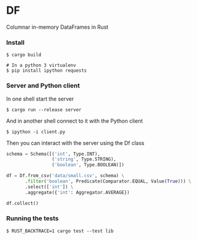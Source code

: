# DF

Columnar in-memory DataFrames in Rust

### Install

```
$ cargo build

# In a python 3 virtualenv
$ pip install ipython requests
```

### Server and Python client

In one shell start the server

```
$ cargo run --release server
```

And in another shell connect to it with the Python client

```
$ ipython -i client.py
```

Then you can interact with the server using the Df class

```python
schema = Schema([('int', Type.INT),
                 ('string', Type.STRING),
                 ('boolean', Type.BOOLEAN)])

df = Df.from_csv('data/small.csv', schema) \
       .filter('boolean', Predicate(Comparator.EQUAL, Value(True))) \
       .select(['int']) \
       .aggregate({'int': Aggregator.AVERAGE})

df.collect()
```

### Running the tests

```
$ RUST_BACKTRACE=1 cargo test --test lib
```
